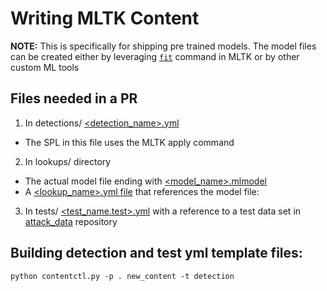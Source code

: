 # Writing MLTK Content

**NOTE:** This is specifically for shipping pre trained models. The model files can be created either by leveraging [`fit`](https://docs.splunk.com/Documentation/MLApp/latest/User/Customsearchcommands) command in MLTK or by other custom ML tools

## Files needed in a PR
1. In detections/ [<detection_name>.yml](https://github.com/splunk/security_content/blob/bdb8f427f866bd2c8e55bc3721ca95cefd28dd4c/detections/endpoint/potentially_malicious_code_on_commandline.yml)
- The SPL in this file uses the MLTK apply command

2. In lookups/ directory 
- The actual model file ending with [<model_name>.mlmodel](https://github.com/splunk/security_content/blob/develop/lookups/__mlspl_unusual_commandline_detection.mlmodel)
- A [<lookup_name>.yml file](https://github.com/splunk/security_content/blob/develop/lookups/__mlspl_unusual_commandline_detection.yml) that references the model file: 

3. In tests/ [<test_name.test>.yml](https://github.com/splunk/security_content/blob/develop/tests/endpoint/potentially_malicious_code_on_commandline.test.yml) with a reference to a test data set in [attack_data](https://github.com/splunk/attack_data) repository

## Building detection and test yml template files: 

 `python contentctl.py -p . new_content -t detection`
